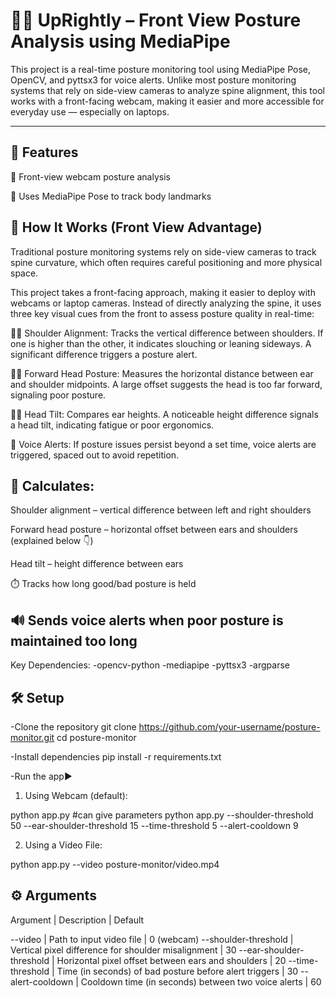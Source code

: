 # 🧍‍♂️ UpRightly – Front View Posture Analysis using MediaPipe

This project is a real-time posture monitoring tool using MediaPipe Pose, OpenCV, and pyttsx3 for voice alerts. Unlike most posture monitoring systems that rely on side-view cameras to analyze spine alignment, this tool works with a front-facing webcam, making it easier and more accessible for everyday use — especially on laptops.

---

## 📸 Features
📸 Front-view webcam posture analysis

🧠 Uses MediaPipe Pose to track body landmarks

## 🧠 How It Works (Front View Advantage)
Traditional posture monitoring systems rely on side-view cameras to track spine curvature, which often requires careful positioning and more physical space.

This project takes a front-facing approach, making it easier to deploy with webcams or laptop cameras. Instead of directly analyzing the spine, it uses three key visual cues from the front to assess posture quality in real-time:

🧍‍♂️ Shoulder Alignment:
Tracks the vertical difference between shoulders. If one is higher than the other, it indicates slouching or leaning sideways. A significant difference triggers a posture alert.

🧍‍♂️ Forward Head Posture:
Measures the horizontal distance between ear and shoulder midpoints. A large offset suggests the head is too far forward, signaling poor posture.

🧍‍♂️ Head Tilt:
Compares ear heights. A noticeable height difference signals a head tilt, indicating fatigue or poor ergonomics.

🔔 Voice Alerts:
If posture issues persist beyond a set time, voice alerts are triggered, spaced out to avoid repetition.

## 🧾 Calculates:
Shoulder alignment – vertical difference between left and right shoulders

Forward head posture – horizontal offset between ears and shoulders (explained below 👇)

Head tilt – height difference between ears

⏱️ Tracks how long good/bad posture is held

🔊 Sends voice alerts when poor posture is maintained too long
---


Key Dependencies:
-opencv-python
-mediapipe
-pyttsx3
-argparse

## 🛠️ Setup

-Clone the repository
git clone https://github.com/your-username/posture-monitor.git
cd posture-monitor

-Install dependencies
pip install -r requirements.txt

-Run the app▶️
1. Using Webcam (default):

python app.py
#can give parameters
python app.py --shoulder-threshold 50 --ear-shoulder-threshold 15 --time-threshold 5 --alert-cooldown 9

2. Using a Video File:

python app.py --video posture-monitor/video.mp4 

## ⚙️ Arguments

Argument                    | Description                                               | Default

--video                     | Path to input video file                                  | 0 (webcam)
--shoulder-threshold        | Vertical pixel difference for shoulder misalignment       | 30
--ear-shoulder-threshold    | Horizontal pixel offset between ears and shoulders        | 20
--time-threshold            | Time (in seconds) of bad posture before alert triggers    | 30
--alert-cooldown            | Cooldown time (in seconds) between two voice alerts       | 60

